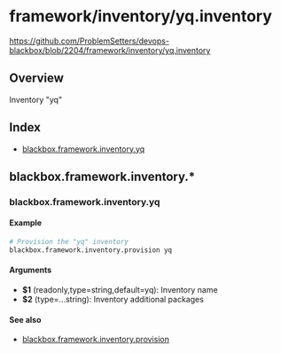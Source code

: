 # framework/inventory/yq.inventory

https://github.com/ProblemSetters/devops-blackbox/blob/2204/framework/inventory/yq.inventory

## Overview

Inventory "yq"

## Index

* [blackbox.framework.inventory.yq](#blackboxframeworkinventoryyq)

## blackbox.framework.inventory.*

### blackbox.framework.inventory.yq

#### Example

```bash
# Provision the "yq" inventory
blackbox.framework.inventory.provision yq
```

#### Arguments

* **$1** (readonly,type=string,default=yq): Inventory name
* **$2** (type=...string): Inventory additional packages

#### See also

* [blackbox.framework.inventory.provision](#blackboxframeworkinventoryprovision)


